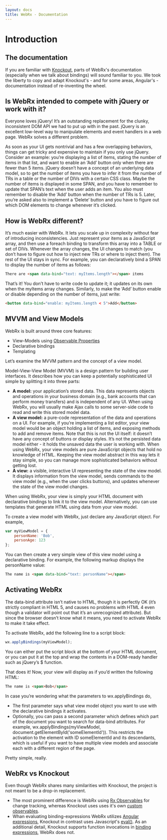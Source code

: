 ```yaml
---
layout: docs
title: WebRx - Documentation
---
```

# Introduction

## The documentation

If you are familiar with [Knockout](http://knockoutjs.com), parts of WebRx's documentation (especially when we talk about bindings) will sound familiar to you. We took the liberty to copy and adapt Knockout's - and for some areas, Angular's - documentation instead of re-inventing the wheel.

## Is WebRx intended to compete with jQuery or work with it?

Everyone loves jQuery! It’s an outstanding replacement for the clunky, inconsistent DOM API we had to put up with in the past. jQuery is an excellent low-level way to manipulate elements and event handlers in a web page. WebRx solves a different problem.

As soon as your UI gets nontrivial and has a few overlapping behaviors, things can get tricky and expensive to maintain if you only use jQuery. Consider an example: you’re displaying a list of items, stating the number of items in that list, and want to enable an ‘Add’ button only when there are fewer than 5 items. jQuery doesn’t have a concept of an underlying data model, so to get the number of items you have to infer it from the number of TRs in a table or the number of DIVs with a certain CSS class. Maybe the number of items is displayed in some SPAN, and you have to remember to update that SPAN’s text when the user adds an item. You also must remember to disable the ‘Add’ button when the number of TRs is 5. Later, you’re asked also to implement a ‘Delete’ button and you have to figure out which DOM elements to change whenever it’s clicked.

## How is WebRx different?

It’s much easier with WebRx. It lets you scale up in complexity without fear of introducing inconsistencies. Just represent your items as a JavaScript array, and then use a foreach binding to transform this array into a TABLE or set of DIVs. Whenever the array changes, the UI changes to match (you don’t have to figure out how to inject new TRs or where to inject them). The rest of the UI stays in sync. For example, you can declaratively bind a SPAN to display the number of items as follows:

```html
There are <span data-bind="text: myItems.length"></span> items
```

That’s it! You don’t have to write code to update it; it updates on its own when the myItems array changes. Similarly, to make the ‘Add’ button enable or disable depending on the number of items, just write:

```html
<button data-bind="enable: myItems.length < 5">Add</button>
```

## <a id="topic-mvvm-intro"></a>MVVM and View Models

WebRx is built around three core features:

- View-Models using [Observable Properties](/docs/observable-properties.html#start)
- Declarative bindings
- Templating

Let’s examine the MVVM pattern and the concept of a view model.

Model-View-View Model (MVVM) is a design pattern for building user interfaces. It describes how you can keep a potentially sophisticated UI simple by splitting it into three parts:

- **A model:** your application’s stored data. This data represents objects and operations in your business domain (e.g., bank accounts that can perform money transfers) and is independent of any UI. When using WebRx, you will usually make Ajax calls to some server-side code to read and write this stored model data.
- **A view model:** a pure-code representation of the data and operations on a UI. For example, if you’re implementing a list editor, your view model would be an object holding a list of items, and exposing methods to add and remove items.
Note that this is not the UI itself: it doesn’t have any concept of buttons or display styles. It’s not the persisted data model either - it holds the unsaved data the user is working with. When using WebRx, your view models are pure JavaScript objects that hold no knowledge of HTML. Keeping the view model abstract in this way lets it stay simple, so you can manage more sophisticated behaviors without getting lost.
- **A view:** a visible, interactive UI representing the state of the view model. It displays information from the view model, sends commands to the view model (e.g., when the user clicks buttons), and updates whenever the state of the view model changes.

When using WebRx, your view is simply your HTML document with declarative bindings to link it to the view model. Alternatively, you can use templates that generate HTML using data from your view model.

To create a view model with WebRx, just declare any JavaScript object. For example,

```javascript
var myViewModel = {
    personName: 'Bob',
    personAge: 123
};
```

You can then create a very simple view of this view model using a declarative binding. For example, the following markup displays the personName value:

```html
The name is <span data-bind="text: personName"></span>
```

## Activating WebRx

The data-bind attribute isn’t native to HTML, though it is perfectly OK (it’s strictly compliant in HTML 5, and causes no problems with HTML 4 even though a validator will point out that it’s an unrecognized attribute). But since the browser doesn’t know what it means, you need to activate WebRx to make it take effect.

To activate WebRx, add the following line to a script block:

```javascript
wx.applyBindings(myViewModel);
```

You can either put the script block at the bottom of your HTML document, or you can put it at the top and wrap the contents in a DOM-ready handler such as jQuery’s $ function.

That does it! Now, your view will display as if you’d written the following HTML:

```html
The name is <span>Bob</span>
```

In case you’re wondering what the parameters to wx.applyBindings do,

- The first parameter says what view model object you want to use with the declarative bindings it activates.
- Optionally, you can pass a second parameter which defines which part of the document you want to search for data-bind attributes. For example, wx.applyBindings(myViewModel, document.getElementById('someElementId')). This restricts the activation to the element with ID someElementId and its descendants, which is useful if you want to have multiple view models and associate each with a different region of the page.

Pretty simple, really.

## WebRx vs Knockout

Even though WebRx shares many similarities with Knockout, the project is not meant to be a drop-in replacement.

- The most prominent difference is WebRx using [Rx Observables](https://github.com/Reactive-Extensions/RxJS/blob/master/doc/gettingstarted/creating.md) for change tracking, whereas Knockout uses uses it's own [custom observables](http://knockoutjs.com/documentation/observables.html). 
- Whan evaluating binding-expressions WebRx utilizes [Angular expressions](https://docs.angularjs.org/guide/expression), Knockout in contrast uses Javascript's [eval()](https://developer.mozilla.org/en-US/docs/Web/JavaScript/Reference/Global_Objects/eval). As an additional detail, Knockout supports function invocations in [binding expressions](http://knockoutjs.com/documentation/binding-syntax.html), WebRx does not.
